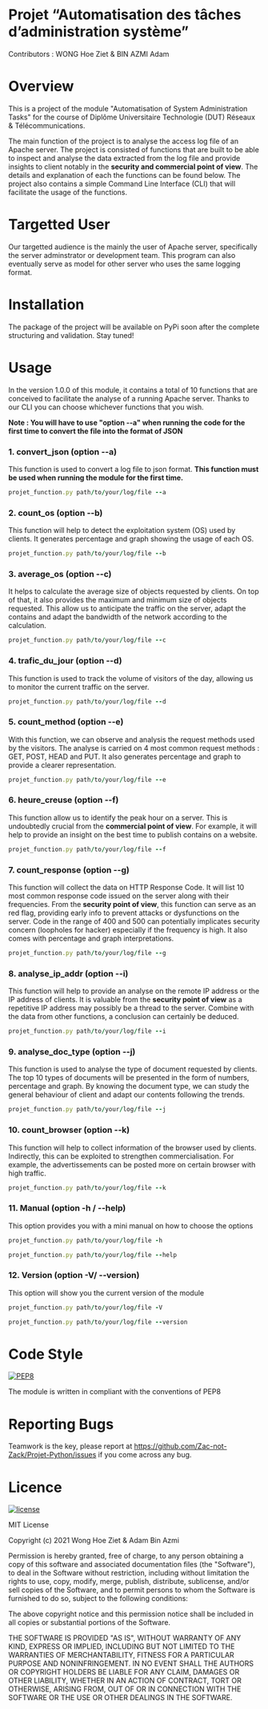 # Projet “Automatisation des tâches d’administration système”
Contributors : WONG Hoe Ziet & BIN AZMI Adam

# Overview
This is a project of the module "Automatisation of System Administration Tasks" for the course of Diplôme Universitaire Technologie (DUT) Réseaux & Télécommunications.

The main function of the project is to analyse the access log file of an Apache server. The project is consisted of functions that are built to be able to inspect and analyse the data extracted from the log file and provide insights to client notably in the **security and commercial point of view**. The details and explanation of each the functions can be found below. The project also contains a simple Command Line Interface (CLI) that will facilitate the usage of the functions.

# Targetted User
Our targetted audience is the mainly the user of Apache server, specifically the server adminstrator or development team. This program can also eventually serve as model for other server who uses the same logging format.

# Installation
The package of the project will be available on PyPi soon after the complete structuring and validation. Stay tuned!

# Usage
In the version 1.0.0 of this module, it contains a total of 10 functions that are conceived to facilitate the analyse of a running Apache server. Thanks to our CLI you can choose whichever functions that you wish. 

**Note : You will have to use "option --a" when running the code for the first time to convert the file into the format of JSON**
  
  ### 1. convert_json (option --a)
  This function is used to convert a log file to json format. **This function must be used when running the module for the first time.**
  ```ruby
  projet_function.py path/to/your/log/file --a
  ```
  
  ### 2. count_os (option --b)
  This function will help to detect the exploitation system (OS) used by clients. It generates percentage and graph showing the usage of each OS.
  ```ruby
  projet_function.py path/to/your/log/file --b
  ```
  
   ### 3. average_os (option --c)
  It helps to calculate the average size of objects requested by clients. On top of that, it also provides the maximum and minimum size of objects requested. This allow us to anticipate the traffic on the server, adapt the contains and adapt the bandwidth of the network according to the calculation.
  ```ruby
  projet_function.py path/to/your/log/file --c
  ```
  
   ### 4. trafic_du_jour (option --d)
  This function is used to track the volume of visitors of the day, allowing us to monitor the current traffic on the server.
  ```ruby
  projet_function.py path/to/your/log/file --d
  ```
  
   ### 5. count_method (option --e)
  With this function, we can observe and analysis the request methods used by the visitors. The analyse is carried on 4 most common request methods : GET, POST, HEAD and PUT. It also generates percentage and graph to provide a clearer representation.
  ```ruby
  projet_function.py path/to/your/log/file --e
  ```
  
   ### 6. heure_creuse (option --f)
  This function allow us to identify the peak hour on a server. This is undoubtedly crucial from the **commercial point of view**. For example, it will help to provide an insight on the best time to publish contains on a website.
  ```ruby
  projet_function.py path/to/your/log/file --f
  ```
  
   ### 7. count_response (option --g)
  This function will collect the data on HTTP Response Code. It will list 10 most common response code issued on the server along with their frequencies. From the **security point of view**, this function can serve as an red flag, providing early info to prevent attacks or dysfunctions on the server. Code in the range of 400 and 500 can potentially implicates security concern (loopholes for hacker) especially if the frequency is high. It also comes with percentage and graph interpretations.
  ```ruby
  projet_function.py path/to/your/log/file --g
  ```
  
   ### 8. analyse_ip_addr (option --i)
  This function will help to provide an analyse on the remote IP address or the IP address of clients. It is valuable from the **security point of view** as a repetitive IP address may possibly be a thread to the server. Combine with the data from other functions, a conclusion can certainly be deduced. 
  ```ruby
  projet_function.py path/to/your/log/file --i
  ```
  
   ### 9. analyse_doc_type (option --j)
  This function is used to analyse the type of document requested by clients. The top 10 types of documents will be presented in the form of numbers, percentage and graph. By knowing the document type, we can study the general behaviour of client and adapt our contents following the trends.
  ```ruby
  projet_function.py path/to/your/log/file --j
  ```
  
   ### 10. count_browser (option --k)
  This function will help to collect information of the browser used by clients. Indirectly, this can be exploited to strengthen commercialisation. For example, the advertissements can be posted more on certain browser with high traffic.
  ```ruby
  projet_function.py path/to/your/log/file --k
  ```
  
  ### 11. Manual (option -h / --help)
  This option provides you with a mini manual on how to choose the options
   ```ruby
  projet_function.py path/to/your/log/file -h
  ```
 
   ```ruby
  projet_function.py path/to/your/log/file --help
  ```
  
  ### 12. Version (option -V/ --version)
  This option will show you the current version of the module
   ```ruby
  projet_function.py path/to/your/log/file -V
  ```
  
   ```ruby
  projet_function.py path/to/your/log/file --version
  ```
  
# Code Style

[![PEP8](https://img.shields.io/badge/code%20style-pep8-orange.svg)](https://www.python.org/dev/peps/pep-0008/)

The module is written in compliant with the conventions of PEP8


# Reporting Bugs

Teamwork is the key, please report at https://github.com/Zac-not-Zack/Projet-Python/issues if you come across any bug.


# Licence

[![license](https://img.shields.io/github/license/DAVFoundation/captain-n3m0.svg?style=flat-square)](https://github.com/DAVFoundation/captain-n3m0/blob/master/LICENSE)

MIT License

Copyright (c) 2021 Wong Hoe Ziet & Adam Bin Azmi

Permission is hereby granted, free of charge, to any person obtaining a copy
of this software and associated documentation files (the "Software"), to deal
in the Software without restriction, including without limitation the rights
to use, copy, modify, merge, publish, distribute, sublicense, and/or sell
copies of the Software, and to permit persons to whom the Software is
furnished to do so, subject to the following conditions:

The above copyright notice and this permission notice shall be included in all
copies or substantial portions of the Software.

THE SOFTWARE IS PROVIDED "AS IS", WITHOUT WARRANTY OF ANY KIND, EXPRESS OR
IMPLIED, INCLUDING BUT NOT LIMITED TO THE WARRANTIES OF MERCHANTABILITY,
FITNESS FOR A PARTICULAR PURPOSE AND NONINFRINGEMENT. IN NO EVENT SHALL THE
AUTHORS OR COPYRIGHT HOLDERS BE LIABLE FOR ANY CLAIM, DAMAGES OR OTHER
LIABILITY, WHETHER IN AN ACTION OF CONTRACT, TORT OR OTHERWISE, ARISING FROM,
OUT OF OR IN CONNECTION WITH THE SOFTWARE OR THE USE OR OTHER DEALINGS IN THE
SOFTWARE.
